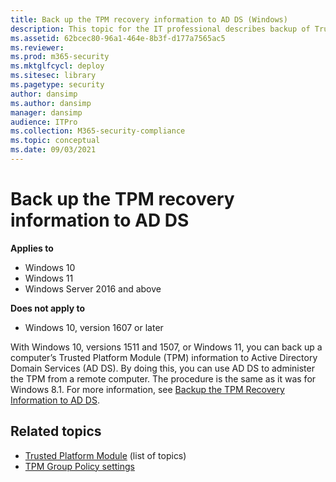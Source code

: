 ```yaml
---
title: Back up the TPM recovery information to AD DS (Windows)
description: This topic for the IT professional describes backup of Trusted Platform Module (TPM) information.
ms.assetid: 62bcec80-96a1-464e-8b3f-d177a7565ac5
ms.reviewer: 
ms.prod: m365-security
ms.mktglfcycl: deploy
ms.sitesec: library
ms.pagetype: security
author: dansimp
ms.author: dansimp
manager: dansimp
audience: ITPro
ms.collection: M365-security-compliance
ms.topic: conceptual
ms.date: 09/03/2021
---
```


# Back up the TPM recovery information to AD DS

**Applies to**
-   Windows 10
-   Windows 11
-   Windows Server 2016 and above

**Does not apply to**

-   Windows 10, version 1607 or later

With Windows 10, versions 1511 and 1507, or Windows 11, you can back up a computer’s Trusted Platform Module (TPM) information to Active Directory Domain Services (AD DS). By doing this, you can use AD DS to administer the TPM from a remote computer. The procedure is the same as it was for Windows 8.1. For more information, see [Backup the TPM Recovery Information to AD DS](/previous-versions/windows/it-pro/windows-8.1-and-8/dn466534(v=ws.11)).

## Related topics

- [Trusted Platform Module](trusted-platform-module-top-node.md) (list of topics)
- [TPM Group Policy settings](trusted-platform-module-services-group-policy-settings.md)